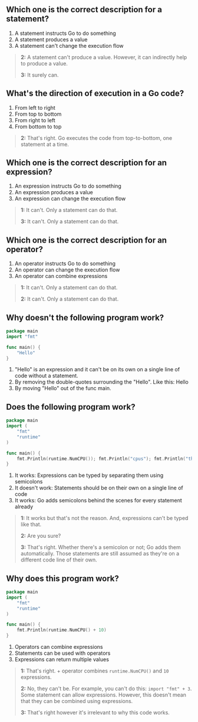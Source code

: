 ## Which one is the correct description for a statement?
1. A statement instructs Go to do something 
2. A statement produces a value
3. A statement can't change the execution flow

> **2:** A statement can't produce a value. However, it can indirectly help to produce a value.
>
>
> **3:** It surely can.
>
>


## What's the direction of execution in a Go code?
1. From left to right
2. From top to bottom 
3. From right to left
4. From bottom to top

> **2:** That's right. Go executes the code from top-to-bottom, one statement at a time.
>
>


## Which one is the correct description for an expression?
1. An expression instructs Go to do something
2. An expression produces a value 
3. An expression can change the execution flow

> **1:** It can't. Only a statement can do that.
>
>
> **3:** It can't. Only a statement can do that.
>
>


## Which one is the correct description for an operator?
1. An operator instructs Go to do something
2. An operator can change the execution flow
3. An operator can combine expressions 

> **1:** It can't. Only a statement can do that.
>
>
> **2:** It can't. Only a statement can do that.
>
>


## Why doesn't the following program work?
```go
package main
import "fmt"

func main() {
    "Hello"
}
```

1. "Hello" is an expression and it can't be on its own on a single line of code without a statement. 
2. By removing the double-quotes surrounding the "Hello". Like this: Hello
3. By moving "Hello" out of the func main.


## Does the following program work?
```go
package main
import (
    "fmt"
    "runtime"
)

func main() {
    fmt.Println(runtime.NumCPU()); fmt.Println("cpus"); fmt.Println("the machine")
}
```

1. It works: Expressions can be typed by separating them using semicolons
2. It doesn't work: Statements should be on their own on a single line of code
3. It works: Go adds semicolons behind the scenes for every statement already 

> **1:** It works but that's not the reason. And, expressions can't be typed like that.
>
>
> **2:** Are you sure?
>
>
> **3:** That's right. Whether there's a semicolon or not; Go adds them automatically. Those statements are still assumed as they're on a different code line of their own.
>
>


## Why does this program work?
```go
package main
import (
    "fmt"
    "runtime"
)

func main() {
    fmt.Println(runtime.NumCPU() + 10)
}
```

1. Operators can combine expressions 
2. Statements can be used with operators
3. Expressions can return multiple values

> **1:** That's right. + operator combines `runtime.NumCPU()` and `10` expressions.
>
>
> **2:** No, they can't be. For example, you can't do this: `import "fmt" + 3`. Some statement can allow expressions. However, this doesn't mean that they can be combined using expressions.
>
>
> **3:** That's right however it's irrelevant to why this code works.
>
>
